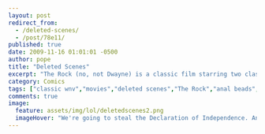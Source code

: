 ```yaml
---
layout: post
redirect_from: 
  - /deleted-scenes/
  - /post/78e11/
published: true
date: 2009-11-16 01:01:01 -0500
author: pope
title: "Deleted Scenes"
excerpt: "The Rock (no, not Dwayne) is a classic film starring two classic actors in the roles of their lifetimes. I watch this movie on a bi-weekly basis, or whenever I have an important event coming up, like a job interview. This deleted scene does slightly change the tone of the movie, though."
category: Comics
tags: ["classic wnv","movies","deleted scenes","The Rock","anal beads","gross","Sean Connery","Nicolas Cage"]
comments: true 
image:
  feature: assets/img/lol/deletedscenes2.png
  imageHover: "We're going to steal the Declaration of Independence. And then use it for sex stuff. Like, a bunch."
---
```


